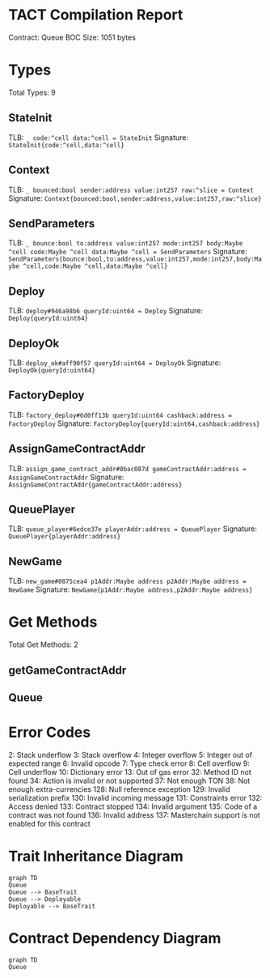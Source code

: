 # TACT Compilation Report
Contract: Queue
BOC Size: 1051 bytes

# Types
Total Types: 9

## StateInit
TLB: `_ code:^cell data:^cell = StateInit`
Signature: `StateInit{code:^cell,data:^cell}`

## Context
TLB: `_ bounced:bool sender:address value:int257 raw:^slice = Context`
Signature: `Context{bounced:bool,sender:address,value:int257,raw:^slice}`

## SendParameters
TLB: `_ bounce:bool to:address value:int257 mode:int257 body:Maybe ^cell code:Maybe ^cell data:Maybe ^cell = SendParameters`
Signature: `SendParameters{bounce:bool,to:address,value:int257,mode:int257,body:Maybe ^cell,code:Maybe ^cell,data:Maybe ^cell}`

## Deploy
TLB: `deploy#946a98b6 queryId:uint64 = Deploy`
Signature: `Deploy{queryId:uint64}`

## DeployOk
TLB: `deploy_ok#aff90f57 queryId:uint64 = DeployOk`
Signature: `DeployOk{queryId:uint64}`

## FactoryDeploy
TLB: `factory_deploy#6d0ff13b queryId:uint64 cashback:address = FactoryDeploy`
Signature: `FactoryDeploy{queryId:uint64,cashback:address}`

## AssignGameContractAddr
TLB: `assign_game_contract_addr#0bac087d gameContractAddr:address = AssignGameContractAddr`
Signature: `AssignGameContractAddr{gameContractAddr:address}`

## QueuePlayer
TLB: `queue_player#6edce37e playerAddr:address = QueuePlayer`
Signature: `QueuePlayer{playerAddr:address}`

## NewGame
TLB: `new_game#0875cea4 p1Addr:Maybe address p2Addr:Maybe address = NewGame`
Signature: `NewGame{p1Addr:Maybe address,p2Addr:Maybe address}`

# Get Methods
Total Get Methods: 2

## getGameContractAddr

## Queue

# Error Codes
2: Stack underflow
3: Stack overflow
4: Integer overflow
5: Integer out of expected range
6: Invalid opcode
7: Type check error
8: Cell overflow
9: Cell underflow
10: Dictionary error
13: Out of gas error
32: Method ID not found
34: Action is invalid or not supported
37: Not enough TON
38: Not enough extra-currencies
128: Null reference exception
129: Invalid serialization prefix
130: Invalid incoming message
131: Constraints error
132: Access denied
133: Contract stopped
134: Invalid argument
135: Code of a contract was not found
136: Invalid address
137: Masterchain support is not enabled for this contract

# Trait Inheritance Diagram

```mermaid
graph TD
Queue
Queue --> BaseTrait
Queue --> Deployable
Deployable --> BaseTrait
```

# Contract Dependency Diagram

```mermaid
graph TD
Queue
```